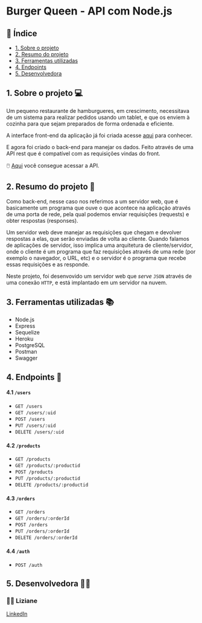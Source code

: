 # Burger Queen - API com Node.js

## :round_pushpin: Índice

* [1. Sobre o projeto](#1-sobre-o-projeto)
* [2. Resumo do projeto](#2-resumo-do-projeto)
* [3. Ferramentas utilizadas](#3-ferramentas-utilizadas)
* [4. Endpoints](#4-endpoints)
* [5. Desenvolvedora](#5-desenvolvedora)


## 1. Sobre o projeto :computer:

Um pequeno restaurante de hamburgueres, em crescimento, necessitava de um sistema para realizar pedidos usando um tablet, e que os enviem à cozinha para que sejam preparados de forma ordenada e eficiente.

A interface front-end da aplicação já foi criada acesse [aqui](https://sap-006-burger-queen-api-client-lac.vercel.app/) para conhecer.

E agora foi criado o back-end para manejar os dados. Feito através de uma API rest que é compatível com as requisições vindas do front.

:computer_mouse: [Aqui](https://sap006-burgerqueen-api.herokuapp.com/documentation/) você consegue acessar a API.

## 2. Resumo do projeto :page_facing_up:
Como back-end, nesse caso nos referimos a um servidor web, que é basicamente um programa que ouve o que acontece na aplicação através de uma porta de rede, pela qual podemos enviar requisições (requests) e obter respostas (responses).

Um servidor web deve manejar as requisições que chegam e devolver respostas a elas, que serão enviadas de volta ao cliente. Quando falamos de aplicações de servidor, isso implica uma arquitetura de cliente/servidor, onde o cliente é um programa que faz requisições através de uma rede (por exemplo o navegador, o URL, etc) e o servidor é o programa que recebe essas requisições e as responde.

Neste projeto, foi desenvovido um servidor web que _serve_ `JSON`
através de uma conexão `HTTP`, e está implantado em um servidor na nuvem.

## 3. Ferramentas utilizadas :books:

* Node.js
* Express
* Sequelize
* Heroku
* PostgreSQL
* Postman
* Swagger

## 4. Endpoints :open_file_folder:

#### 4.1 `/users`

* `GET /users`
* `GET /users/:uid`
* `POST /users`
* `PUT /users/:uid`
* `DELETE /users/:uid`

#### 4.2 `/products`

* `GET /products`
* `GET /products/:productid`
* `POST /products`
* `PUT /products/:productid`
* `DELETE /products/:productid`

#### 4.3 `/orders`

* `GET /orders`
* `GET /orders/:orderId`
* `POST /orders`
* `PUT /orders/:orderId`
* `DELETE /orders/:orderId`

#### 4.4 `/auth`

* `POST /auth`

## 5. Desenvolvedora :woman_technologist: <br>
### :woman_artist: Liziane
[LinkedIn](https://www.linkedin.com/in/lizianegarciadarosa/)



